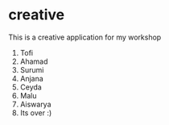 # creative
This is a creative application for my workshop


1. Tofi
2. Ahamad
3. Surumi
4. Anjana
5. Ceyda
6. Malu
7. Aiswarya
8. Its over :)
